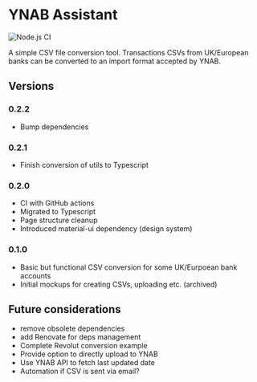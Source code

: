 # YNAB Assistant

![Node.js CI](https://github.com/jlambdev/ynab-assistant/workflows/Node.js%20CI/badge.svg)

A simple CSV file conversion tool. Transactions CSVs from UK/European banks can be converted to an import format accepted by YNAB.

## Versions

### 0.2.2

-   Bump dependencies

### 0.2.1

-   Finish conversion of utils to Typescript

### 0.2.0

-   CI with GitHub actions
-   Migrated to Typescript
-   Page structure cleanup
-   Introduced material-ui dependency (design system)

### 0.1.0

-   Basic but functional CSV conversion for some UK/Eurpoean bank accounts
-   Initial mockups for creating CSVs, uploading etc. (archived)

## Future considerations

-   remove obsolete dependencies
-   add Renovate for deps management
-   Complete Revolut conversion example
-   Provide option to directly upload to YNAB
-   Use YNAB API to fetch last updated date
-   Automation if CSV is sent via email?
